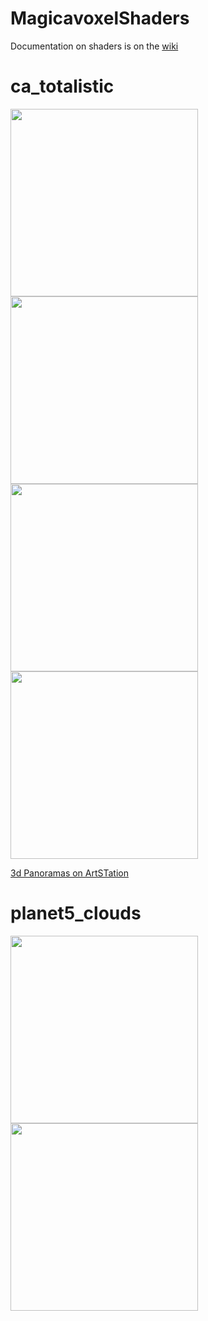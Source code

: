 # MagicavoxelShaders

Documentation on shaders is on the <a href="https://github.com/mrbiggles7719/MagicaVoxelShaders/wiki"> wiki </a>

<h1>ca_totalistic</h1>
<img style="" width="300px" src="https://cdna.artstation.com/p/assets/images/images/047/893/454/large/mrbiggles-ca3-a.jpg?1648693986"/>
<img width="300px" src="https://cdnb.artstation.com/p/assets/images/images/047/893/461/large/mrbiggles-c2-static.jpg?1648693996"/>
<img width="300px" src="https://cdnb.artstation.com/p/assets/images/images/047/893/451/large/mrbiggles-ca4-4k.jpg?1648693960"/>
<img width="300px" src="https://cdnb.artstation.com/p/assets/images/images/047/832/325/large/mrbiggles-geometric1.jpg?1648558325" />

<a href="https://www.artstation.com/artwork/qQEQDD">3d Panoramas on ArtSTation</a>



<h1>planet5_clouds</h1>
<img width="300px" src="https://cdna.artstation.com/p/assets/images/images/048/690/168/large/mrbiggles-planet-cloud-ex.jpg?1650662194" />

<img width="300px" src="https://cdna.artstation.com/p/assets/images/images/042/540/770/large/mrbiggles-planet-clouds-1.jpg?1634773420"/>
